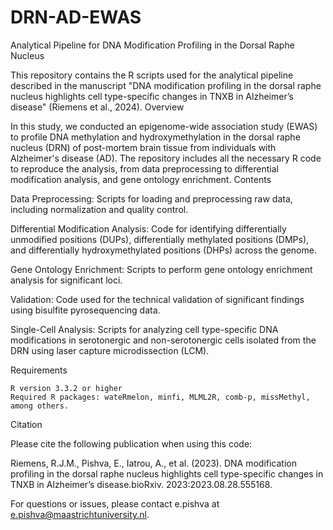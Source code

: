 # DRN-AD-EWAS
Analytical Pipeline for DNA Modification Profiling in the Dorsal Raphe Nucleus

This repository contains the R scripts used for the analytical pipeline described in the manuscript "DNA modification profiling in the dorsal raphe nucleus highlights cell type-specific changes in TNXB in Alzheimer’s disease" (Riemens et al., 2024).
Overview

In this study, we conducted an epigenome-wide association study (EWAS) to profile DNA methylation and hydroxymethylation in the dorsal raphe nucleus (DRN) of post-mortem brain tissue from individuals with Alzheimer's disease (AD). The repository includes all the necessary R code to reproduce the analysis, from data preprocessing to differential modification analysis, and gene ontology enrichment.
Contents

Data Preprocessing: Scripts for loading and preprocessing raw data, including normalization and quality control.

Differential Modification Analysis: Code for identifying differentially unmodified positions (DUPs), differentially methylated positions (DMPs), and differentially hydroxymethylated positions (DHPs) across the genome.

Gene Ontology Enrichment: Scripts to perform gene ontology enrichment analysis for significant loci.

Validation: Code used for the technical validation of significant findings using bisulfite pyrosequencing data.

Single-Cell Analysis: Scripts for analyzing cell type-specific DNA modifications in serotonergic and non-serotonergic cells isolated from the DRN using laser capture microdissection (LCM).

Requirements

    R version 3.3.2 or higher
    Required R packages: wateRmelon, minfi, MLML2R, comb-p, missMethyl, among others.

Citation

Please cite the following publication when using this code:

Riemens, R.J.M., Pishva, E., Iatrou, A., et al. (2023). DNA modification profiling in the dorsal raphe nucleus highlights cell type-specific changes in TNXB in Alzheimer’s disease.bioRxiv. 2023:2023.08.28.555168.

For questions or issues, please contact e.pishva at e.pishva@maastrichtuniversity.nl.
